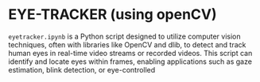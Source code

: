 # EYE-TRACKER (using openCV)


`eyetracker.ipynb` is a Python script designed to utilize computer vision techniques, often with libraries like OpenCV and dlib, to detect and track human eyes in real-time 
video streams or recorded videos. This script can identify and locate eyes within frames, enabling applications such as gaze estimation, blink detection, or eye-controlled
